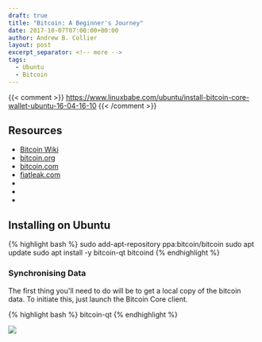 ```yaml
---
draft: true
title: "Bitcoin: A Beginner's Journey"
date: 2017-10-07T07:00:00+00:00
author: Andrew B. Collier
layout: post
excerpt_separator: <!-- more -->
tags:
  - Ubuntu
  - Bitcoin
---
```


{{< comment >}}
https://www.linuxbabe.com/ubuntu/install-bitcoin-core-wallet-ubuntu-16-04-16-10
{{< /comment >}}

## Resources

- [Bitcoin Wiki](http://en.bitcoinwiki.org/Main_Page)
- [bitcoin.org](https://bitcoin.org/en/)
- [bitcoin.com](https://www.bitcoin.com/)
- [fiatleak.com](http://fiatleak.com/)
- []()
- []()
- []()

## Installing on Ubuntu

{% highlight bash %}
sudo add-apt-repository ppa:bitcoin/bitcoin
sudo apt update
sudo apt install -y bitcoin-qt bitcoind
{% endhighlight %}

### Synchronising Data

The first thing you'll need to do will be to get a local copy of the bitcoin data. To initiate this, just launch the Bitcoin Core client.

{% highlight bash %}
bitcoin-qt
{% endhighlight %}

![](/img/2017/10/bitcoin-welcome.png)
